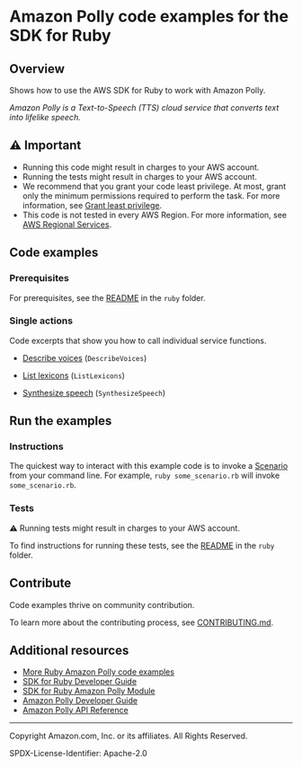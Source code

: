 <!--Generated by WRITEME on 2023-05-11 18:17:22.642704 (UTC)-->
# Amazon Polly code examples for the SDK for Ruby

## Overview

Shows how to use the AWS SDK for Ruby to work with Amazon Polly.

<!--custom.overview.start-->
<!--custom.overview.end-->

*Amazon Polly is a Text-to-Speech (TTS) cloud service that converts text into lifelike speech.*

## ⚠ Important

* Running this code might result in charges to your AWS account.
* Running the tests might result in charges to your AWS account.
* We recommend that you grant your code least privilege. At most, grant only the minimum permissions required to perform the task. For more information, see [Grant least privilege](https://docs.aws.amazon.com/IAM/latest/UserGuide/best-practices.html#grant-least-privilege).
* This code is not tested in every AWS Region. For more information, see [AWS Regional Services](https://aws.amazon.com/about-aws/global-infrastructure/regional-product-services).

<!--custom.important.start-->
<!--custom.important.end-->

## Code examples

### Prerequisites

For prerequisites, see the [README](../../README.md#Prerequisites) in the `ruby` folder.

### Single actions
Code excerpts that show you how to call individual service functions.

* [Describe voices](./polly_describe_voices.rb) (`DescribeVoices`)

* [List lexicons](./polly_list_lexicons.rb) (`ListLexicons`)

* [Synthesize speech](./polly_synthesize_speech.rb) (`SynthesizeSpeech`)

<!--custom.prerequisites.start-->
<!--custom.prerequisites.end-->

## Run the examples

### Instructions


<!--custom.instructions.start-->
The quickest way to interact with this example code is to invoke a [Scenario](#Scenarios) from your command line. For example, `ruby some_scenario.rb` will invoke `some_scenario.rb`.
<!--custom.instructions.end-->



### Tests

⚠ Running tests might result in charges to your AWS account.


To find instructions for running these tests, see the [README](../../README.md#Tests)
in the `ruby` folder.



<!--custom.tests.start-->

## Contribute
Code examples thrive on community contribution.

To learn more about the contributing process, see [CONTRIBUTING.md](../../../CONTRIBUTING.md).
<!--custom.tests.end-->

## Additional resources
<!--custom.resources.start-->
* [More Ruby Amazon Polly code examples](https://docs.aws.amazon.com/sdk-for-ruby/v3/developer-guide/ruby_polly_code_examples.html)
* [SDK for Ruby Developer Guide](https://aws.amazon.com/developer/language/ruby/)
* [SDK for Ruby Amazon Polly Module](https://docs.aws.amazon.com/sdk-for-ruby/v3/api/Aws/Polly.html)
* [Amazon Polly Developer Guide](https://docs.aws.amazon.com/polly/latest/dg/what-is.html)
* [Amazon Polly API Reference](https://docs.aws.amazon.com/polly/latest/dg/API_Reference.html)
<!--custom.resources.end-->

---

Copyright Amazon.com, Inc. or its affiliates. All Rights Reserved.

SPDX-License-Identifier: Apache-2.0
